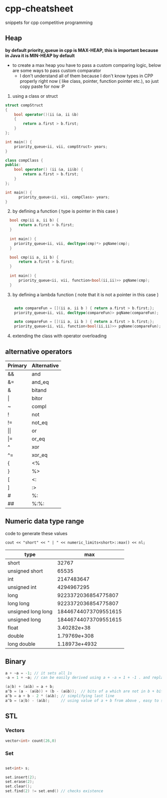 # cpp-cheatsheet
snippets for cpp competitive programming

## Heap

**by default priority_queue in cpp is MAX-HEAP, this is important because in Java it is MIN-HEAP by default**

- to create a max heap you have to pass a custom comparing logic, below are some ways to pass custom comparator
  - I don't understand all of them because I don't know types in CPP properly right now ( like class, pointer, function pointer etc.), so just copy paste for now :P

1. using a class or struct
```cpp
struct compStruct
{
    bool operator()(ii &a, ii &b)
    {
        return a.first > b.first;
    }
};

int main() {
    priority_queue<ii, vii, compStruct> years;
}
```
```cpp
class compClass {
public:
    bool operator() (ii &a, ii&b) {
        return a.first > b.first;
    }
};

int main() {
      priority_queue<ii, vii, compClass> years;
}
```
2. by defining a function ( type is pointer in this case )
```cpp
  bool cmp(ii a, ii b) {
      return a.first > b.first;
  }
  
  int main() {
    priority_queue<ii, vii, decltype(cmp)*> pqName(cmp);
  }
```
```cpp
  bool cmp(ii a, ii b) {
      return a.first > b.first;
  }
  
  int main() {
      priority_queue<ii, vii, function<bool(ii,ii)>> pqName(cmp);
  }
```
3. by defining a lambda function ( note that it is not a pointer in this case )
```cpp

    auto compareFun = [](ii a, ii b ) { return a.first > b.first;};
    priority_queue<ii, vii, decltype(compareFun)> pqName(compareFun);
```
```cpp
    auto compareFun = [](ii a, ii b ) { return a.first > b.first;};
    priority_queue<ii, vii, function<bool(ii,ii)>> pqName(compareFun);
```
4. extending the class with operator overloading

## alternative operators

|Primary|Alternative|
|-|-|
|  &&	| and	|
|  &=	| and_eq	|
|  &	| bitand	|
|  \|	| bitor	|
|  ~	| compl	|
|  !	| not	|
|  !=	| not_eq	|
|  \|\|	| or	|
|  \|=	| or_eq	|
|  ^	| xor	|
|  ^=	| xor_eq	|
|  {	| <%	|
|  }	| %>	|
|  [	| <:	|
|  ]	| :>	|
|  #	| %:	|
|  ##	| %:%:	|



## Numeric data type range

code to generate these values

`cout << "short" << " | " << numeric_limits<short>::max() << nl;`

|type|max|
|--|--|
|short | 32767
|unsigned short | 65535
|int | 2147483647
|unsigned int | 4294967295
|long | 9223372036854775807
|long long | 9223372036854775807
|unsigned long long | 18446744073709551615
|unsigned long | 18446744073709551615
|float | 3.40282e+38
|double | 1.79769e+308
|long double | 1.18973e+4932

## Binary
``` cpp
a + ~a = -1; // it sets all 1s
-a = 1 + ~a; // can be easily derived using a + -a = 1 + -1 . and replace -1 from previous

(a|b) + (a&b) = a + b;
a^b = (a - (a&b)) + (b - (a&b));  // bits of a which are not in b + bits of b which are not in a
a^b = a + b - 2 * (a&b); // simplifying last line
a^b = (a|b) - (a&b);     // using value of a + b from above , easy to see in venn diagram also , because xor is symmetric difference
```


## STL

### Vectors

```cpp
vector<int> count(26,0)
```

### Set
```cpp

set<int> s;

set.insert(2);
set.erase(2);
set.clear();
set.find(2) != set.end() // checks existence
```

